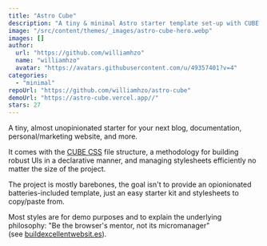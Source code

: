 ```yaml
---
title: "Astro Cube"
description: "A tiny & minimal Astro starter template set-up with CUBE CSS 🧑‍🚀 🧊"
image: "/src/content/themes/_images/astro-cube-hero.webp"
images: []
author:
  url: "https://github.com/williamhzo"
  name: "williamhzo"
  avatar: "https://avatars.githubusercontent.com/u/49357401?v=4"
categories:
  - "minimal"
repoUrl: "https://github.com/williamhzo/astro-cube"
demoUrl: "https://astro-cube.vercel.app//"
stars: 27
---
```


<p>A tiny, almost unopinionated starter for your next blog, documentation, personal/marketing website, and more.</p><p>It comes with the&nbsp;<a href="https://cube.fyi/" rel="noopener noreferrer" target="_blank" style="color: var(--color-accent-fg); background-color: transparent;">CUBE CSS</a>&nbsp;file structure, a methodology for building robust UIs in a declarative manner, and managing stylesheets efficiently no matter the size of the project.</p><p>The project is mostly barebones, the goal isn't to provide an opionionated batteries-included template, just an easy starter kit and stylesheets to copy/paste from.</p><p>Most styles are for demo purposes and to explain the underlying philosophy: "Be the browser's mentor, not its micromanager" (see&nbsp;<a href="https://buildexcellentwebsit.es/" rel="noopener noreferrer" target="_blank" style="color: var(--color-accent-fg); background-color: transparent;">buildexcellentwebsit.es</a>).</p>
